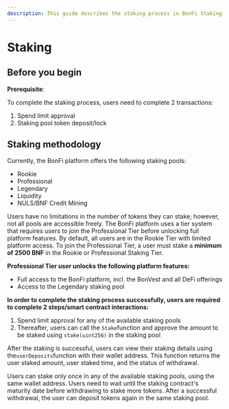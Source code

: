 ```yaml
---
description: This guide describes the staking process in BonFi Staking Pools
---
```


# Staking

## Before you begin

**Prerequisite**: 

To complete the staking process, users need to complete 2 transactions: 

1. Spend limit approval
2. Staking pool token deposit/lock

## **Staking methodology**

Currently, the BonFi platform offers the following staking pools: 

* Rookie
* Professional
* Legendary
* Liquidity 
* NULS/BNF Credit Mining

Users have no limitations in the number of tokens they can stake; however, not all pools are accessible freely. The BonFi platform uses a tier system that requires users to join the Professional Tier before unlocking full platform features. By default, all users are in the Rookie Tier with limited platform access. To join the Professional Tier, a user must stake a **minimum of 2500 BNF** in the Rookie or Professional Staking Tier.

**Professional Tier user unlocks the following platform features:** 

* Full access to the BonFi platform, incl. the BonVest and all DeFi offerings
* Access to the Legendary staking pool

**In order to complete the staking process successfully, users are required to complete 2 steps/smart contract interactions:**

1. Spend limit approval for any of the available staking pools
2. Thereafter, users can call the `Stake`function and approve the amount to be staked using `stake(uint256)` in the staking pool 

After the staking is successful, users can view their staking details using the`userDeposits`function with their wallet address. This function returns the user staked amount, user staked time, and the status of withdrawal.

Users can stake only once in any of the available staking pools, using the same wallet address. Users need to wait until the staking contract's maturity date before withdrawing to stake more tokens. After a successful withdrawal, the user can deposit tokens again in the same staking pool.

